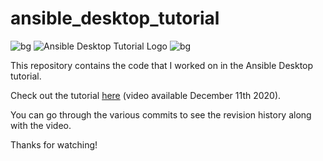 # ansible_desktop_tutorial

![bg](black)
![Ansible Desktop Tutorial Logo](https://www.learnlinux.tv/ansible_desktop_bg/)
![bg](white)

This repository contains the code that I worked on in the Ansible Desktop tutorial.

Check out the tutorial [here](https://youtu.be/gIDywsGBqf4) (video available December 11th 2020).

You can go through the various commits to see the revision history along with the video.

Thanks for watching!
